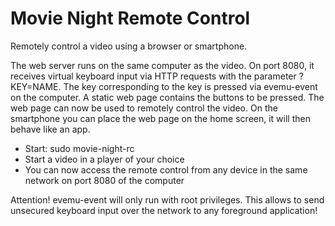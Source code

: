 # Movie Night Remote Control

Remotely control a video using a browser or smartphone.

The web server runs on the same computer as the video. On port 8080, it receives virtual keyboard input via HTTP requests with the parameter ?KEY=NAME.
The key corresponding to the key is pressed via evemu-event on the computer.
A static web page contains the buttons to be pressed. The web page can now be used to remotely control the video. On the smartphone you can place the web page on the home screen, it will then behave like an app.

- Start: sudo movie-night-rc
- Start a video in a player of your choice
- You can now access the remote control from any device in the same network on port 8080 of the computer

Attention! evemu-event will only run with root privileges. This allows to send unsecured keyboard input over the network to any foreground application!
